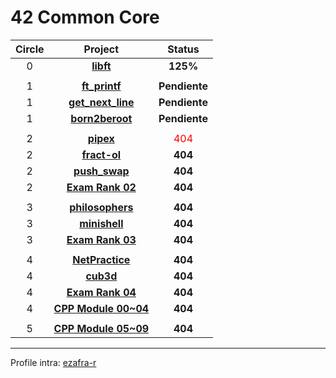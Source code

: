 # 42 Common Core

| Circle | Project | Status |
|:------:|:-------:|:------:|
| 0 | [**libft**](./circle_0/libft) | **125%** |
|||
| 1 | [**ft_printf**](./circle_1/ft_printf) | **Pendiente** |
| 1 | [**get_next_line**](./circle_1/get_next_line) | **Pendiente** |
| 1 | [**born2beroot**](./circle_1/Born2beroot) | **Pendiente** |
|||
| 2 | [**pipex**](./circle_2/pipex) | <span style="color:red">404</span> |
| 2 | [**fract-ol**](./circle_2/fract-ol) | **404** |
| 2 | [**push_swap**](./circle_2/push_swap) | **404** |
| 2 | [**Exam Rank 02**](./circle_2/exam_rank_02) | **404** |
|||
| 3 | [**philosophers**](./circle_3/philosophers) | **404** |
| 3 | [**minishell**](https://github.com/zafraedu/minishell) | **404** |
| 3 | [**Exam Rank 03**](./circle_3/exam_rank_03) | **404** |
|||
| 4 | [**NetPractice**](./circle_4/NetPractice) | **404** |
| 4 | [**cub3d**](https://github.com/zafraedu/cub3d) | **404** |
| 4 | [**Exam Rank 04**](./circle_4/exam_rank_04) | **404** |
| 4 | [**CPP Module 00~04**](./circle_4/CPP_Module_0-4) | **404** |
|||
| 5 | [**CPP Module 05~09**](./circle_5/CPP_Module_5-9) | **404** |

---

Profile intra: [ezafra-r](https://profile.intra.42.fr/users/ezafra-r)
